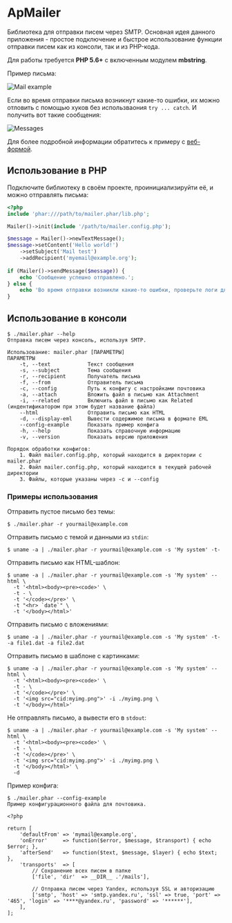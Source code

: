 # ApMailer

Библиотека для отправки писем через SMTP. Основная идея данного приложения - простое подключение и быстрое использование функции отправки писем как из консоли, так и из PHP-кода.

Для работы требуется **PHP 5.6+** с включенным модулем **mbstring**.

Пример письма:

![Mail example](/examples/screenshots/mail-1.png)

Если во время отправки письма возникнут какие-то ошибки, их можно отловить с помощью хуков без использваония `try ... catch`. И получить вот такие сообщения:

![Messages](/examples/screenshots/messages.png)

Для более подробной информации обратитесь к примеру с [веб-формой](/examples/webform/).

## Использование в PHP

Подключите библиотеку в своём проекте, проинициализируйти её, и можно отправлять письма:
```` php
<?php
include 'phar:///path/to/mailer.phar/lib.php';

Mailer()->init(include '/path/to/mailer.config.php');

$message = Mailer()->newTextMessage();
$message->setContent('Hello world!')
    ->setSubject('Mail test')
    ->addRecipient('myemail@example.org');
    
if (Mailer()->sendMessage($message)) {
    echo 'Сообщение успешно отправлено.';
} else {
    echo 'Во время отправки возникли какие-то ошибки, проверьте логи для большей информации.';
}
````

## Использование в консоли

```` shell
$ ./mailer.phar --help
Отправка писем через консоль, используя SMTP.

Использование: mailer.phar [ПАРАМЕТРЫ]
ПАРАМЕТРЫ
    -t, --text            Текст сообщения
    -s, --subject         Тема сообщения
    -r, --recipient       Получатель письма
    -f, --from            Отправитель письма
    -c, --config          Путь к конфигу с настройками почтовика
    -a, --attach          Вложить файл в письмо как Attachment
    -i, --related         Включить файл в письмо как Related (индентификатором при этом будет название файла)
    --html                Отправить письмо как HTML
    -d, --display-eml     Вывести содержимое письма в формате EML
    --config-example      Показать пример конфига
    -h, --help            Показать справочную информацию
    -v, --version         Показать версию приложения
    
Порядок обработки конфигов:
    1. Файл mailer.config.php, который находится в директории с mailer.phar
    2. Файл mailer.config.php, который находится в текущей рабочей директории
    3. Файлы, которые указаны через -c и --config
````

### Примеры использования

Отправить пустое письмо без темы:
```` shell
$ ./mailer.phar -r yourmail@example.com
````

Отправить письмо с темой и данными из `stdin`:
```` shell
$ uname -a | ./mailer.phar -r yourmail@example.com -s 'My system' -t- 
````

Отправить письмо как HTML-шаблон:
```` shell
$ uname -a | ./mailer.phar -r yourmail@example.com -s 'My system' --html \
  -t '<html><body><pre><code>' \
  -t - \
  -t '</code></pre>' \
  -t "<hr> `date`" \
  -t '</body></html>'
````

Отправить письмо с вложениями:
```` shell
$ uname -a | ./mailer.phar -r yourmail@example.com -s 'My system' -t- -a file1.dat -a file2.dat
````

Отправить письмо в шаблоне с картинками:
```` shell
$ uname -a | ./mailer.phar -r yourmail@example.com -s 'My system' --html \
  -t '<html><body><pre><code>' \
  -t - \
  -t '</code></pre>' \
  -t '<img src="cid:myimg.png">' -i ./myimg.png \
  -t '</body></html>'
````

Не отправлять письмо, а вывести его в `stdout`:
```` shell
$ uname -a | ./mailer.phar -r yourmail@example.com -s 'My system' --html \
  -t '<html><body><pre><code>' \
  -t - \
  -t '</code></pre>' \
  -t '<img src="cid:myimg.png">' -i ./myimg.png \
  -t '</body></html>' \
  -d
````

Пример конфига:
````shell
$ ./mailer.phar --config-example
Пример конфигурационного файла для почтовика.

<?php

return [
    'defaultFrom' => 'mymail@example.org',
    'onError'     => function($error, $message, $transport) { echo $error; },
    'afterSend'   => function($text, $message, $layer) { echo $text; },
    'transports'  => [
        // Сохранение всех писем в папке
        ['file', 'dir'  => __DIR__ .'/mails'],
        
        // Отправка писем через Yandex, используя SSL и авторизацию
        ['smtp', 'host' => 'smtp.yandex.ru', 'ssl' => true, 'port' => '465', 'login' => '****@yandex.ru', 'password' => '******'],
    ],
];
````
